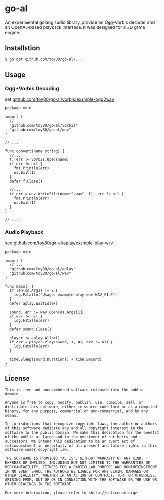 # go-al

An experimental golang audio library, provide an Ogg-Vorbis decoder and an OpenAL-based playback interface.
It was designed for a 3D game engine.

## Installation

```bash
$ go get github.com/toy80/go-al/...
```

## Usage

### Ogg+Vorbis Decoding

set [github.com/toy80/go-al/vorbis/example-ogg2wav](https://github.com/toy80/go-al/blob/master/vorbis/example-ogg2wav/example-ogg2wav.go)

```golang
package main

import (
  // ...
  "github.com/toy80/go-al/vorbis"
  "github.com/toy80/go-al/wav"
)

// ...

func convert(name string) {
  //...
  f, err := vorbis.Open(name)
  if err != nil {
    fmt.Println(err)
    os.Exit(1)
  }
  defer f.Close()

  //...
  if err = wav.WriteFile(name+".wav", f); err != nil {
    fmt.Println(err)
    os.Exit(1)
  }
}

// ...

```

### Audio Playback

see [github.com/toy80/go-al/aplay/example-play-wav](https://github.com/toy80/go-al/blob/master/aplay/example-play-wav/example-play-wav.go)

```golang
package main

import (
  // ...
  "github.com/toy80/go-al/aplay"
  "github.com/toy80/go-al/wav"
)

func main() {
  if len(os.Args) != 2 {
    log.Fatalln("Usage: example-play-wav WAV_FILE")
  }
  defer aplay.WaitIdle()

  sound, err := wav.Open(os.Args[1])
  if err != nil {
    log.Fatalln(err)
  }
  defer sound.Close()

  player := aplay.Alloc()
  if err = player.Play(sound, 1, 0); err != nil {
    log.Fatalln(err)
  }

  time.Sleep(sound.Duration() + time.Second)
}

```


## License

```text
This is free and unencumbered software released into the public domain.

Anyone is free to copy, modify, publish, use, compile, sell, or
distribute this software, either in source code form or as a compiled
binary, for any purpose, commercial or non-commercial, and by any
means.

In jurisdictions that recognize copyright laws, the author or authors
of this software dedicate any and all copyright interest in the
software to the public domain. We make this dedication for the benefit
of the public at large and to the detriment of our heirs and
successors. We intend this dedication to be an overt act of
relinquishment in perpetuity of all present and future rights to this
software under copyright law.

THE SOFTWARE IS PROVIDED "AS IS", WITHOUT WARRANTY OF ANY KIND,
EXPRESS OR IMPLIED, INCLUDING BUT NOT LIMITED TO THE WARRANTIES OF
MERCHANTABILITY, FITNESS FOR A PARTICULAR PURPOSE AND NONINFRINGEMENT.
IN NO EVENT SHALL THE AUTHORS BE LIABLE FOR ANY CLAIM, DAMAGES OR
OTHER LIABILITY, WHETHER IN AN ACTION OF CONTRACT, TORT OR OTHERWISE,
ARISING FROM, OUT OF OR IN CONNECTION WITH THE SOFTWARE OR THE USE OR
OTHER DEALINGS IN THE SOFTWARE.

For more information, please refer to <http://unlicense.org>
```
